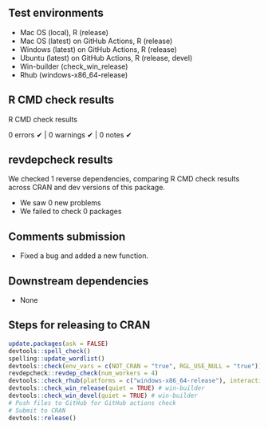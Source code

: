 ## Test environments
* Mac OS (local), R (release)
* Mac OS (latest) on GitHub Actions, R (release)
* Windows (latest) on GitHub Actions, R (release)
* Ubuntu (latest) on GitHub Actions, R (release, devel)
* Win-builder (check_win_release)
* Rhub (windows-x86_64-release)


## R CMD check results
R CMD check results

0 errors ✔ | 0 warnings ✔ | 0 notes ✔


## revdepcheck results

We checked 1 reverse dependencies, comparing R CMD check results across CRAN and dev versions of this package.

 * We saw 0 new problems
 * We failed to check 0 packages
 

## Comments submission

* Fixed a bug and added a new function.


## Downstream dependencies
* None


## Steps for releasing to CRAN
```r
update.packages(ask = FALSE)
devtools::spell_check()
spelling::update_wordlist()
devtools::check(env_vars = c(NOT_CRAN = "true", RGL_USE_NULL = "true"))
revdepcheck::revdep_check(num_workers = 4)
devtools::check_rhub(platforms = c("windows-x86_64-release"), interactive = F)
devtools::check_win_release(quiet = TRUE) # win-builder
devtools::check_win_devel(quiet = TRUE) # win-builder
# Push files to GitHub for GitHub actions check
# Submit to CRAN
devtools::release()
```

